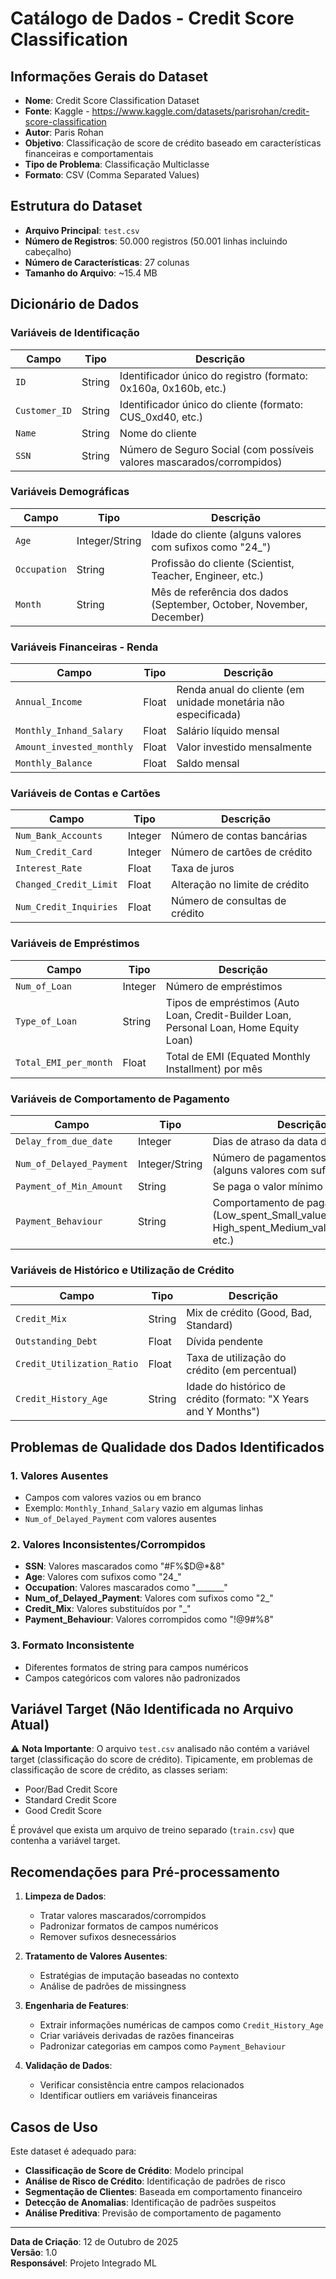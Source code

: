 # Catálogo de Dados - Credit Score Classification

## Informações Gerais do Dataset

- **Nome**: Credit Score Classification Dataset
- **Fonte**: Kaggle - https://www.kaggle.com/datasets/parisrohan/credit-score-classification
- **Autor**: Paris Rohan
- **Objetivo**: Classificação de score de crédito baseado em características financeiras e comportamentais
- **Tipo de Problema**: Classificação Multiclasse
- **Formato**: CSV (Comma Separated Values)

## Estrutura do Dataset

- **Arquivo Principal**: `test.csv`
- **Número de Registros**: 50.000 registros (50.001 linhas incluindo cabeçalho)
- **Número de Características**: 27 colunas
- **Tamanho do Arquivo**: ~15.4 MB

## Dicionário de Dados

### Variáveis de Identificação
| Campo | Tipo | Descrição |
|-------|------|-----------|
| `ID` | String | Identificador único do registro (formato: 0x160a, 0x160b, etc.) |
| `Customer_ID` | String | Identificador único do cliente (formato: CUS_0xd40, etc.) |
| `Name` | String | Nome do cliente |
| `SSN` | String | Número de Seguro Social (com possíveis valores mascarados/corrompidos) |

### Variáveis Demográficas
| Campo | Tipo | Descrição |
|-------|------|-----------|
| `Age` | Integer/String | Idade do cliente (alguns valores com sufixos como "24_") |
| `Occupation` | String | Profissão do cliente (Scientist, Teacher, Engineer, etc.) |
| `Month` | String | Mês de referência dos dados (September, October, November, December) |

### Variáveis Financeiras - Renda
| Campo | Tipo | Descrição |
|-------|------|-----------|
| `Annual_Income` | Float | Renda anual do cliente (em unidade monetária não especificada) |
| `Monthly_Inhand_Salary` | Float | Salário líquido mensal |
| `Amount_invested_monthly` | Float | Valor investido mensalmente |
| `Monthly_Balance` | Float | Saldo mensal |

### Variáveis de Contas e Cartões
| Campo | Tipo | Descrição |
|-------|------|-----------|
| `Num_Bank_Accounts` | Integer | Número de contas bancárias |
| `Num_Credit_Card` | Integer | Número de cartões de crédito |
| `Interest_Rate` | Float | Taxa de juros |
| `Changed_Credit_Limit` | Float | Alteração no limite de crédito |
| `Num_Credit_Inquiries` | Float | Número de consultas de crédito |

### Variáveis de Empréstimos
| Campo | Tipo | Descrição |
|-------|------|-----------|
| `Num_of_Loan` | Integer | Número de empréstimos |
| `Type_of_Loan` | String | Tipos de empréstimos (Auto Loan, Credit-Builder Loan, Personal Loan, Home Equity Loan) |
| `Total_EMI_per_month` | Float | Total de EMI (Equated Monthly Installment) por mês |

### Variáveis de Comportamento de Pagamento
| Campo | Tipo | Descrição |
|-------|------|-----------|
| `Delay_from_due_date` | Integer | Dias de atraso da data de vencimento |
| `Num_of_Delayed_Payment` | Integer/String | Número de pagamentos atrasados (alguns valores com sufixos) |
| `Payment_of_Min_Amount` | String | Se paga o valor mínimo (Yes/No) |
| `Payment_Behaviour` | String | Comportamento de pagamento (Low_spent_Small_value_payments, High_spent_Medium_value_payments, etc.) |

### Variáveis de Histórico e Utilização de Crédito
| Campo | Tipo | Descrição |
|-------|------|-----------|
| `Credit_Mix` | String | Mix de crédito (Good, Bad, Standard) |
| `Outstanding_Debt` | Float | Dívida pendente |
| `Credit_Utilization_Ratio` | Float | Taxa de utilização do crédito (em percentual) |
| `Credit_History_Age` | String | Idade do histórico de crédito (formato: "X Years and Y Months") |

## Problemas de Qualidade dos Dados Identificados

### 1. **Valores Ausentes**
- Campos com valores vazios ou em branco
- Exemplo: `Monthly_Inhand_Salary` vazio em algumas linhas
- `Num_of_Delayed_Payment` com valores ausentes

### 2. **Valores Inconsistentes/Corrompidos**
- **SSN**: Valores mascarados como "#F%$D@*&8"
- **Age**: Valores com sufixos como "24_"
- **Occupation**: Valores mascarados como "_______"
- **Num_of_Delayed_Payment**: Valores com sufixos como "2_"
- **Credit_Mix**: Valores substituídos por "_"
- **Payment_Behaviour**: Valores corrompidos como "!@9#%8"

### 3. **Formato Inconsistente**
- Diferentes formatos de string para campos numéricos
- Campos categóricos com valores não padronizados

## Variável Target (Não Identificada no Arquivo Atual)

⚠️ **Nota Importante**: O arquivo `test.csv` analisado não contém a variável target (classificação do score de crédito). Tipicamente, em problemas de classificação de score de crédito, as classes seriam:
- Poor/Bad Credit Score
- Standard Credit Score  
- Good Credit Score

É provável que exista um arquivo de treino separado (`train.csv`) que contenha a variável target.

## Recomendações para Pré-processamento

1. **Limpeza de Dados**:
   - Tratar valores mascarados/corrompidos
   - Padronizar formatos de campos numéricos
   - Remover sufixos desnecessários

2. **Tratamento de Valores Ausentes**:
   - Estratégias de imputação baseadas no contexto
   - Análise de padrões de missingness

3. **Engenharia de Features**:
   - Extrair informações numéricas de campos como `Credit_History_Age`
   - Criar variáveis derivadas de razões financeiras
   - Padronizar categorias em campos como `Payment_Behaviour`

4. **Validação de Dados**:
   - Verificar consistência entre campos relacionados
   - Identificar outliers em variáveis financeiras

## Casos de Uso

Este dataset é adequado para:
- **Classificação de Score de Crédito**: Modelo principal
- **Análise de Risco de Crédito**: Identificação de padrões de risco
- **Segmentação de Clientes**: Baseada em comportamento financeiro
- **Detecção de Anomalias**: Identificação de padrões suspeitos
- **Análise Preditiva**: Previsão de comportamento de pagamento

---

**Data de Criação**: 12 de Outubro de 2025  
**Versão**: 1.0  
**Responsável**: Projeto Integrado ML
